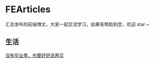# FEArticles
汇总发布的前端博文，大家一起交流学习，如果有帮助到您，欢迎 star ~





## 生活
[没有毕业季，也要好好说再见](https://github.com/cxuhwiuefhuefu/FEArticles/blob/master/articles/%E6%B2%A1%E6%9C%89%E6%AF%95%E4%B8%9A%E5%AD%A3%EF%BC%8C%E4%B9%9F%E8%A6%81%E5%A5%BD%E5%A5%BD%E8%AF%B4%E5%86%8D%E8%A7%81.md)